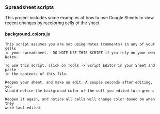 ### Spreadsheet scripts ###
This project includes some examples of how to use Google Sheets to
view recent changes by recoloring cells of the sheet


#### background_colors.js ####

    This script assumes you are not using Notes (comments) in any of your cells
    in your spreadsheet.  DO NOTE USE THIS SCRIPT if you rely on your own Notes.

    To use this script, click on Tools -> Script Editor in your Sheet and paste
    in the contents of this file.

    Reopen your sheet, and make an edit. A couple seconds after editing, you
    should notice the background color of the cell you edited turn green.

    Reopen it again, and notice all cells will change color based on when they
    were last edited.


